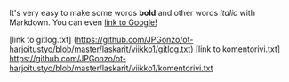 It's very easy to make some words **bold** and other words 
*italic* with Markdown. You can even 
[link to Google!](http://google.com)

[link to gitlog.txt] (https://github.com/JPGonzo/ot-harjoitustyo/blob/master/laskarit/viikko1/gitlog.txt)
[link to komentorivi.txt] https://github.com/JPGonzo/ot-harjoitustyo/blob/master/laskarit/viikko1/komentorivi.txt
